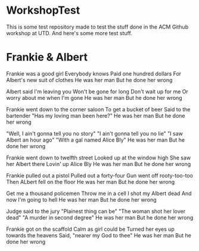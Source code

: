 # WorkshopTest
This is some test repository made to test the stuff done in the ACM Github workshop at UTD.
And here's some more test stuff.

# Frankie & Albert

Frankie was a good girl
Everybody knows
Paid one hundred dollars
For Albert's new suit of clothes
He was her man
But he done her wrong

Albert said I'm leaving you
Won't be gone for long
Don't wait up for me
Or worry about me when I'm gone
He was her man
But he done her wrong

Frankie went down to the corner saloon
To get a bucket of beer
Said to the bartender
"Has my loving man been here?"
He was her man
But he done her wrong

"Well, I ain't gonna tell you no story"
"I ain't gonna tell you no lie"
"I saw Albert an hour ago"
"With a gal named Alice Bly"
He was her man
But he done her wrong

Frankie went down to twelfth street
Looked up at the window high
She saw her Albert there
Lovin' up Alice Bly
He was her man
But he done her wrong

Frankie pulled out a pistol
Pulled out a forty-four
Gun went off rooty-too-too
Then ALbert fell on the floor
He was her man
But he done her wrong

Get me a thousand policemen
Throw me in a cell
I shot my Albert dead
And now I'm going to hell
He was her man
But he done her wrong

Judge said to the jury
"Plainest thing can be"
"The woman shot her lover dead"
"A murder in second degree"
He was her man
But he done her wrong

Frankie got on the scaffold
Calm as girl could be
Turned her eyes up towards the heavens
Said, "nearer my God to thee"
He was her man
But he done her wrong

